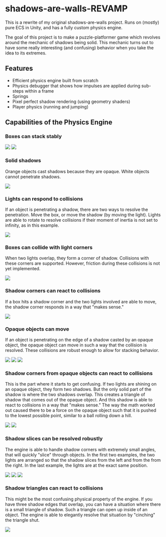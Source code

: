 # shadows-are-walls-REVAMP
This is a rewrite of my original shadows-are-walls project. Runs on (mostly) pure ECS in Unity, and has a fully custom physics engine. 

The goal of this project is to make a puzzle-platformer game which revolves around the mechanic of shadows being solid. This mechanic turns out to have some really interesting (and confusing) behavior when you take the idea to its extremes.

## Features

- Efficient physics engine built from scratch
- Physics debugger that shows how impulses are applied during sub-steps within a frame
- Springs
- Pixel perfect shadow rendering (using geometry shaders)
- Player physics (running and jumping)

## Capabilities of the Physics Engine

### Boxes can stack stably

![](https://github.com/EricPendergast/shadows-are-walls-REVAMP/blob/main/Gifs/1.gif)
![](https://github.com/EricPendergast/shadows-are-walls-REVAMP/blob/main/Gifs/2.gif)

### Solid shadows

Orange objects cast shadows because they are opaque. White objects cannot penetrate shadows.

![](https://github.com/EricPendergast/shadows-are-walls-REVAMP/blob/main/Gifs/3.gif)

### Lights can respond to collisions

If an object is penetrating a shadow, there are two ways to resolve the penetration. Move the box, or move the shadow (by moving the light). Lights are able to rotate to resolve collisions if their moment of inertia is not set to infinity, as in this example.

![](https://github.com/EricPendergast/shadows-are-walls-REVAMP/blob/main/Gifs/4.gif)

### Boxes can collide with light corners

When two lights overlap, they form a corner of shadow. Collisions with these corners are supported. However, friction during these collisions is not yet implemented.

![](https://github.com/EricPendergast/shadows-are-walls-REVAMP/blob/main/Gifs/5.gif)

### Shadow corners can react to collisions

If a box hits a shadow corner and the two lights involved are able to move, the shadow corner responds in a way that "makes sense."

![](https://github.com/EricPendergast/shadows-are-walls-REVAMP/blob/main/Gifs/6.gif)

### Opaque objects can move

If an object is penetrating on the edge of a shadow casted by an opaque object, the opaque object can move in such a way that the collision is resolved. These collisions are robust enough to allow for stacking behavior.

![](https://github.com/EricPendergast/shadows-are-walls-REVAMP/blob/main/Gifs/7.gif)
![](https://github.com/EricPendergast/shadows-are-walls-REVAMP/blob/main/Gifs/8.gif)
![](https://github.com/EricPendergast/shadows-are-walls-REVAMP/blob/main/Gifs/9.gif)

### Shadow corners from opaque objects can react to collisions

This is the part where it starts to get confusing. If two lights are shining on an opaque object, they form two shadows. But the only solid part of the shadow is where the two shadows overlap. This creates a triangle of shadow that comes out of the opaque object. And this shadow is able to react to collisions in a way that "makes sense." The way the math worked out caused there to be a force on the opaque object such that it is pushed to the lowest possible point, similar to a ball rolling down a hill.

![](https://github.com/EricPendergast/shadows-are-walls-REVAMP/blob/main/Gifs/10.gif)
![](https://github.com/EricPendergast/shadows-are-walls-REVAMP/blob/main/Gifs/11.gif)

### Shadow slices can be resolved robustly

The engine is able to handle shadow corners with extremely small angles, that will quickly "slice" through objects. In the first two examples, the two lights are arranged so that the shadow slices from the left and from the from the right. In the last example, the lights are at the exact same position. 

![](https://github.com/EricPendergast/shadows-are-walls-REVAMP/blob/main/Gifs/12.gif)
![](https://github.com/EricPendergast/shadows-are-walls-REVAMP/blob/main/Gifs/13.gif)
![](https://github.com/EricPendergast/shadows-are-walls-REVAMP/blob/main/Gifs/13.5.gif)

### Shadow triangles can react to collisions

This might be the most confusing physical property of the engine. If you have three shadow edges that overlap, you can have a situation where there is a small triangle of shadow. Such a triangle can open up inside of an object. The engine is able to elegantly resolve that situation by "cinching" the triangle shut.

![](https://github.com/EricPendergast/shadows-are-walls-REVAMP/blob/main/Gifs/14.gif)
